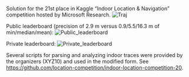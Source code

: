 Solution for the 21st place in Kaggle “Indoor Location & Navigation” competition hosted by Microsoft Research.
![Traj](https://user-images.githubusercontent.com/73600288/122586877-79447e80-d05d-11eb-8989-745dc089e50a.png)

Public leaderboard (precision of 2.9 m versus 0.9/5.5/16.3 m of min/median/mean):
![Public_leaderboard](https://user-images.githubusercontent.com/73600288/122586899-7ea1c900-d05d-11eb-9af3-dfe4667a3fac.PNG)

Private leaderboard:
![Private_leaderboard](https://user-images.githubusercontent.com/73600288/122586918-83ff1380-d05d-11eb-9edd-a73c85870d4b.PNG)

Several scripts for parsing and analyzing indoor traces were provided by the organizers (XYZ10) and used in the modified form.  See https://github.com/location-competition/indoor-location-competition-20.
